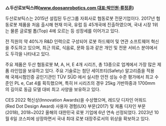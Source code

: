 
**△두산로보틱스㈜(www.doosanrobotics.com 대표:박인원·류정훈)**

두산로보틱스는 2015년 설립된 두산그룹 자회사로 협동로봇 전문기업이다. 2017년 협동로봇 제품을 처음 출시해 현재 미국, 유럽 등 45개국에 진출하였으며, 국내 시장 1위는 물론 글로벌 톱(Top) 4에 오르는 등 성장세를 이어가고 있다.

전 직원의 약 40%가 R&D 인력으로 구성되어 로봇 하드웨어 및 연관 소프트웨어 혁신을 주도하고 있으며, 최근 의료, 식음료, 문화 등과 같은 개인 및 전문 서비스 분야에서도 두각을 나타내고 있다.

주요 제품은 두산 협동로봇 M, A, H, E 4개 시리즈, 총 13종으로 업계에서 가장 많은 제품 라인업을 보유하고 있다. 주요 기술로는 첨단 세이프티(Safety) 알고리즘을 적용해 국제시험인증 공인기관인 TÜV SÜD 에서 실시한 안전 성능 수준 평가에서 최고 수준인 PL e, Cat 4를 획득했으며, 특히 H 시리즈의 경우 25kg 가반하중과 1700mm의 길이로 동급 모델 대비 최고 사양을 보유하고 있다.

CES 2022 혁신상(Innovation Awards)을 수상했으며, 레드닷 디자인 어워드(Red Dot Design Award) 사용자 경험(UX) 부문(2017) 및 제품 디자인 부문(2018), 2018~2022 올해의 대한민국 로봇 기업에 6년 연속 선정되었다. 2023년 10월 6일 코스피에 상장하면서 국내 최대 로봇 대장주로서의 위상을 확보하고 있다.

